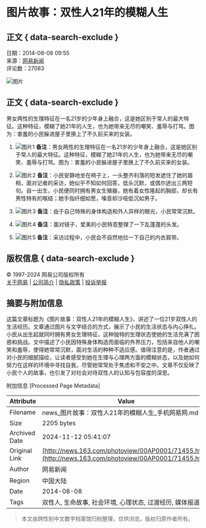 # 图片故事：双性人21年的模糊人生

## 正文 { data-search-exclude }


日期：2014-08-08 09:55  
来源：[网易新闻](https://news.163.com/)  
评论数：27083

![图片](http://img3.cache.netease.com/photo/0001/2014-08-08/A349G2EM00AP0001.jpg)

## 正文 { data-search-exclude }

男女两性的生理特征在一名21岁的少年身上融合，这是她区别于常人的最大特征。这种特征，模糊了她21年的人生，也为她带来无尽的嘲笑、羞辱与打骂。图为：害羞的小民躲进屋子里换上了不久前买来的女装。

1. ![图片1](http://img3.cache.netease.com/photo/0001/2014-08-08/A349G2EM00AP0001.jpg)
   **备注**：男女两性的生理特征在一名21岁的少年身上融合，这是她区别于常人的最大特征。这种特征，模糊了她21年的人生，也为她带来无尽的嘲笑、羞辱与打骂。图为：害羞的小民躲进屋子里换上了不久前买来的女装。

2. ![图片2](http://img3.cache.netease.com/photo/0001/2014-08-08/A349G2ED00AP0001.jpg)
   **备注**：小民安静地坐在椅子上，一头整齐利落的短发遮住了她的眉梢，面对记者的采访，她似乎不知如何回答，低头沉默，或偶尔迸出三两短句。自一出生，小民便同时拥有男女生殖器，她有着女性隆起的胸部，却长有男性特有的喉结；她手指纤细如葱，嗓音却沙哑低沉如男子。

3. ![图片3](http://img4.cache.netease.com/photo/0001/2014-08-08/A349G24000AP0001.jpg)
   **备注**：由于自己特殊的身体构造和外人异样的眼光，小民常常沉默。

4. ![图片4](http://img3.cache.netease.com/photo/0001/2014-08-08/A349G26600AP0001.jpg)
   **备注**：面对镜子，爱美的小民特意整理了一下乱蓬蓬的头发。

5. ![图片5](http://img4.cache.netease.com/photo/0001/2014-08-08/A349G1PS00AP0001.jpg)
   **备注**：采访过程中，小民会不自然地拉一下自己的内衣肩带。

## 版权信息 { data-search-exclude }

© 1997-2024 网易公司版权所有  
[关于网易](https://corp.163.com/) | [公司简介](https://corp.163.com/gb/about/overview.html) | [隐私政策](https://corp.163.com/gb/legal.html) | [投诉举报](https://corp.163.com/special/008397U0/reporting_infringements.html)

## 摘要与附加信息

<!-- tcd_abstract -->
这篇文章标题为《图片故事：双性人21年的模糊人生》，讲述了一位21岁双性人的生活经历。文章通过图片与文字结合的方式，展示了小民的生活状态与内心挣扎。小民从出生起就同时拥有男女生理特征，这种独特的生理状态使她的生活充满了困惑和挑战。文中描述了小民因特殊身体构造而面临的外界压力，包括来自他人的嘲笑和羞辱，使得她常常沉默，面对生活的种种不适应感。值得注意的是，作者通过对小民的细腻描绘，让读者感受到她在生理与心理两方面的模糊状态，以及她如何努力在这样的环境中寻找自我，尽管她常常处于焦虑和不安之中。文章不仅反映了小民个人的故事，也引发了对社会对待双性人的认知与包容度的深思。
<!-- tcd_abstract_end -->

附加信息 [Processed Page Metadata]

| Attribute       | Value                                  |
|-----------------|----------------------------------------|
| Filename        | news_图片故事：双性人21年的模糊人生_手机网易网.md                             |
| Size            | 2205 bytes                           |
| Archived Date   | 2024-11-12 05:41:07                             |
| Original Link   | [http://news.163.com/photoview/00AP0001/71455.html](http://news.163.com/photoview/00AP0001/71455.html)                       |
| Author          | 网易新闻                               |
| Region          | 中国大陆                               |
| Date            | 2014-08-08                                 |
| Tags            | 双性人, 生命故事, 社会环境, 心理状态, 过渡经历, 媒体报道                                 |
>
> 本文由跨性别中文数字档案馆归档整理，仅供浏览。版权归原作者所有。
>